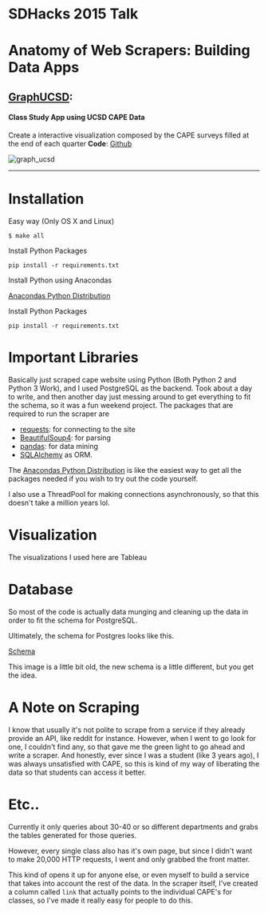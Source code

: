 # SDHacks 2015 Talk

# Anatomy of Web Scrapers: Building Data Apps

## [GraphUCSD](https://tabsoft.co/1B96Keb):

#### Class Study App using UCSD CAPE Data
Create a interactive visualization composed by the CAPE surveys filled at the end of each quarter
__Code__: [Github](https://gist.github.com/jjangsangy/ef0d9b534c5f4ab58422)

![graph_ucsd](http://i.imgur.com/DufDtIE.png)

------

# Installation

Easy way (Only OS X and Linux)

```
$ make all
```

Install Python Packages
```
pip install -r requirements.txt
```

Install Python using Anacondas

[Anacondas Python Distribution](http://continuum.io/downloads)

Install Python Packages
```
pip install -r requirements.txt
```

# Important Libraries

Basically just scraped cape website using Python (Both Python 2 and Python 3 Work), and I used PostgreSQL as the backend. Took about a day to write, and then another day just messing around to get everything to fit the schema, so it was a fun weekend project. The packages that are required to run the scraper are

* [requests](https://github.com/kennethreitz/requests): for connecting to the site
* [BeautifulSoup4](https://github.com/jjangsangy/BeautifulSoup4): for parsing
* [pandas](http://pandas.pydata.org/):  for data mining
* [SQLAlchemy](http://www.sqlalchemy.org/) as ORM.

The [Anacondas Python Distribution](https://store.continuum.io/cshop/anaconda/) is like the easiest way to get all the packages needed if you wish to try out the code yourself.

I also use a ThreadPool for making connections asynchronously, so that this doesn't take a million years lol.

# Visualization

The visualizations I used here are Tableau

# Database

So most of the code is actually data munging and cleaning up the data in order to fit the schema for PostgreSQL. 

Ultimately, the schema for Postgres looks like this.

[Schema](http://i.imgur.com/JpMoiIz.jpg?1)

This image is a little bit old, the new schema is a little different, but you get the idea.


# A Note on Scraping

I know that usually it's not polite to scrape from a service if they already provide an API, like reddit for instance. However, when I went to go look for one, I couldn't find any, so that gave me the green light to go ahead and write a scraper. And honestly, ever since I was a student (like 3 years ago), I was always unsatisfied with CAPE, so this is kind of my way of liberating the data so that students can access it better.

# Etc..

Currently it only queries about 30-40 or so different departments and grabs the tables generated for those queries.

However, every single class also has it's own page, but since I didn't want to make 20,000 HTTP requests, I went and only grabbed the front matter.

This kind of opens it up for anyone else, or even myself to build a service that takes into account the rest of the data. In the scraper itself, I've created a column called `link` that actually points to the individual CAPE's for classes, so I've made it really easy for people to do this.

